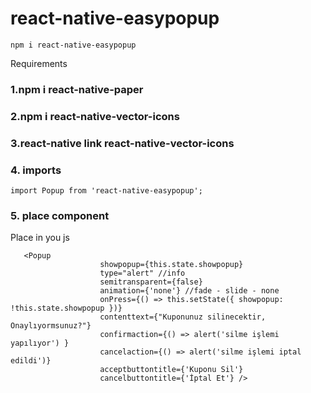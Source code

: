 # react-native-easypopup

```
npm i react-native-easypopup
```

Requirements

### 1.npm i react-native-paper
### 2.npm i react-native-vector-icons
### 3.react-native link react-native-vector-icons

### 4. imports
```
import Popup from 'react-native-easypopup';
```
### 5. place component
Place in you js
```
   <Popup
                    showpopup={this.state.showpopup}
                    type="alert" //info
                    semitransparent={false}
                    animation={'none'} //fade - slide - none
                    onPress={() => this.setState({ showpopup: !this.state.showpopup })}
                    contenttext={"Kuponunuz silinecektir, Onaylıyormsunuz?"}
                    confirmaction={() => alert('silme işlemi yapılıyor') }
                    cancelaction={() => alert('silme işlemi iptal edildi')}
                    acceptbuttontitle={'Kuponu Sil'}
                    cancelbuttontitle={'İptal Et'} />
```
